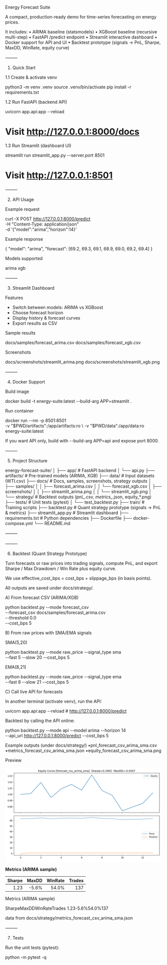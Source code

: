 Energy Forecast Suite

A compact, production-ready demo for time-series forecasting on energy prices.

It includes:
	•	ARIMA baseline (statsmodels)
	•	XGBoost baseline (recursive multi-step)
	•	FastAPI /predict endpoint
	•	Streamlit interactive dashboard
	•	Docker support for API and UI
	•	Backtest prototype (signals → PnL, Sharpe, MaxDD, WinRate, equity curve)

⸻

1. Quick Start

1.1 Create & activate venv

python3 -m venv .venv
source .venv/bin/activate
pip install -r requirements.txt

1.2 Run FastAPI (backend API)

uvicorn app.api:app --reload
# Visit http://127.0.0.1:8000/docs

1.3 Run Streamlit (dashboard UI)

streamlit run streamlit_app.py --server.port 8501
# Visit http://127.0.0.1:8501


⸻

2. API Usage

Example request

curl -X POST http://127.0.0.1:8000/predict \
  -H "Content-Type: application/json" \
  -d '{"model":"arima","horizon":14}'

Example response

{
  "model": "arima",
  "forecast": [69.2, 69.3, 69.1, 68.9, 69.0, 69.2, 69.4]
}

Models supported

arima
xgb


⸻

3. Streamlit Dashboard

Features

- Switch between models: ARIMA vs XGBoost
- Choose forecast horizon
- Display history & forecast curves
- Export results as CSV

Sample results

docs/samples/forecast_arima.csv
docs/samples/forecast_xgb.csv

Screenshots

docs/screenshots/streamlit_arima.png
docs/screenshots/streamlit_xgb.png


⸻

4. Docker Support

Build image

docker build -t energy-suite:latest --build-arg APP=streamlit .

Run container

docker run --rm -p 8501:8501 \
  -v "$PWD/artifacts":/app/artifacts:ro \
  -v "$PWD/data":/app/data:ro \
  energy-suite:latest

If you want API only, build with --build-arg APP=api and expose port 8000.

⸻

5. Project Structure

energy-forecast-suite/
│
├── app/                 # FastAPI backend
│   └── api.py
├── artifacts/           # Pre-trained models (ARIMA, XGB)
├── data/                # Input datasets (WTI.csv)
├── docs/                # Docs, samples, screenshots, strategy outputs
│   ├── samples/
│   │   ├── forecast_arima.csv
│   │   └── forecast_xgb.csv
│   ├── screenshots/
│   │   ├── streamlit_arima.png
│   │   └── streamlit_xgb.png
│   └── strategy/        # Backtest outputs (pnl_*.csv, metrics_*.json, equity_*.png)
├── tests/               # Unit tests (pytest)
│   └── test_backtest.py
├── train/               # Training scripts
├── backtest.py          # Quant strategy prototype (signals → PnL & metrics)
├── streamlit_app.py     # Streamlit dashboard
├── requirements.txt     # Python dependencies
├── Dockerfile
├── docker-compose.yml
└── README.md


⸻


⸻

6. Backtest (Quant Strategy Prototype)

Turn forecasts or raw prices into trading signals, compute PnL, and export Sharpe / Max Drawdown / Win Rate plus equity curve.

We use effective_cost_bps = cost_bps + slippage_bps (in basis points).

All outputs are saved under docs/strategy/.

A) From forecast CSV (ARIMA/XGB)

python backtest.py --mode forecast_csv \
  --forecast_csv docs/samples/forecast_arima.csv \
  --threshold 0.0 \
  --cost_bps 5

B) From raw prices with SMA/EMA signals

SMA(5,20)

python backtest.py --mode raw_price --signal_type sma \
  --fast 5 --slow 20 --cost_bps 5

EMA(8,21)

python backtest.py --mode raw_price --signal_type ema \
  --fast 8 --slow 21 --cost_bps 5

C) Call live API for forecasts

In another terminal (activate venv), run the API:

uvicorn app.api:app --reload  # http://127.0.0.1:8000/predict

Backtest by calling the API online:

python backtest.py --mode api --model arima --horizon 14 \
  --api_url http://127.0.0.1:8000/predict --cost_bps 5

Example outputs (under docs/strategy/)
•pnl_forecast_csv_arima_sma.csv
•metrics_forecast_csv_arima_sma.json
•equity_forecast_csv_arima_sma.png

Preview

![Equity curve (ARIMA sample)](docs/strategy/equity_forecast_csv_arima_sma.png)

**Metrics (ARIMA sample)**

| Sharpe | MaxDD | WinRate | Trades |
| ---: | ---: | ---: | ---: |
| 1.23 | -5.6% | 54.0% | 137 |


Metrics (ARIMA sample)

SharpeMaxDDWinRateTrades
1.23-5.6%54.0%137

data from docs/strategy/metrics_forecast_csv_arima_sma.json

⸻

7. Tests

Run the unit tests (pytest):

python -m pytest -q

